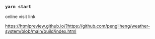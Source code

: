 ### `yarn start`

online visit link

https://htmlpreview.github.io/?https://github.com/pengliheng/weather-system/blob/main/build/index.html
